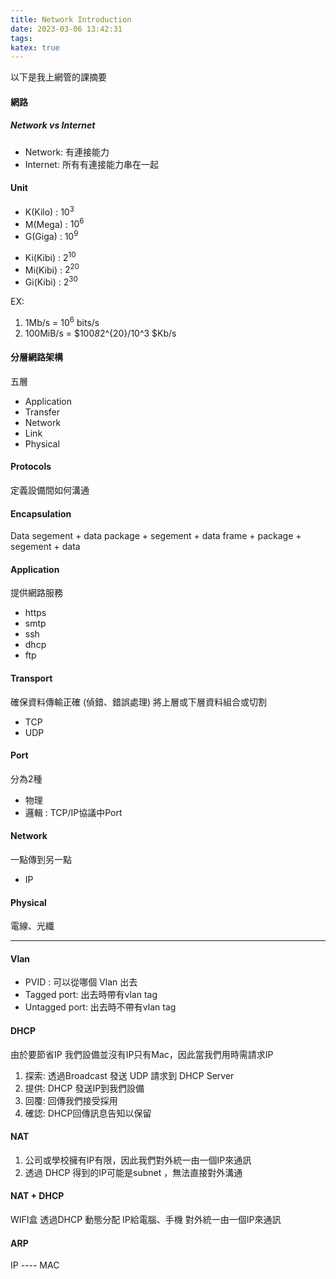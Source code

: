 ```yaml
---
title: Network Introduction
date: 2023-03-06 13:42:31
tags:
katex: true
---
```

以下是我上網管的課摘要
#### 網路
##### Network vs Internet
- Network: 有連接能力
- Internet: 所有有連接能力串在一起

#### Unit
- K(Kilo) : $10^3$ 
- M(Mega) : $10^6$
- G(Giga) : $10^9$

* Ki(Kibi) : $2^{10}$
* Mi(Kibi) : $2^{20}$ 
* Gi(Kibi) : $2^{30}$ 

EX: 
1. 1Mb/s = $10^6$ bits/s
2. 100MiB/s = $100*8*2^{20}/10^3 $Kb/s

#### 分層網路架構
五層
- Application
- Transfer
- Network
- Link
- Physical

#### Protocols
定義設備間如何溝通

#### Encapsulation
Data
segement + data
package + segement + data
frame + package + segement + data

#### Application
提供網路服務
- https
- smtp
- ssh
- dhcp
- ftp
#### Transport
確保資料傳輸正確 (偵錯、錯誤處理)
將上層或下層資料組合或切割
- TCP
- UDP
  
#### Port
分為2種
- 物理
- 邏輯 : TCP/IP協議中Port

#### Network
一點傳到另一點
- IP

#### Physical
電線、光纖

---

#### Vlan
- PVID : 可以從哪個 Vlan 出去
- Tagged port: 出去時帶有vlan tag
- Untagged port: 出去時不帶有vlan tag

#### DHCP
由於要節省IP
我們設備並沒有IP只有Mac，因此當我們用時需請求IP
1. 探索: 透過Broadcast 發送 UDP 請求到 DHCP Server
2. 提供: DHCP 發送IP到我們設備
3. 回覆: 回傳我們接受採用
4. 確認: DHCP回傳訊息告知以保留

#### NAT
1. 公司或學校擁有IP有限，因此我們對外統一由一個IP來通訊
2. 透過 DHCP 得到的IP可能是subnet ，無法直接對外溝通

#### NAT + DHCP
WIFI盒 透過DHCP 動態分配 IP給電腦、手機
對外統一由一個IP來通訊

#### ARP
IP ---- MAC



